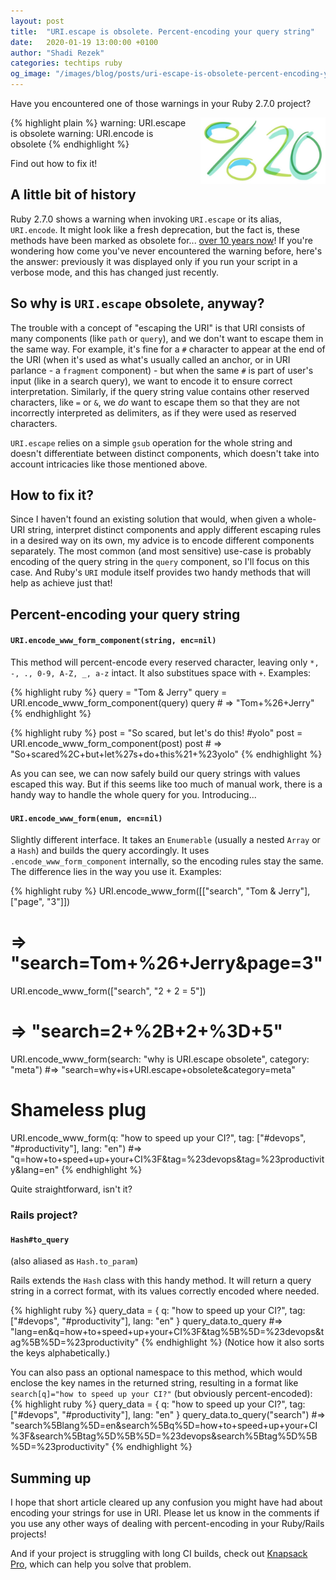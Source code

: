 ```yaml
---
layout: post
title:  "URI.escape is obsolete. Percent-encoding your query string"
date:   2020-01-19 13:00:00 +0100
author: "Shadi Rezek"
categories: techtips ruby
og_image: "/images/blog/posts/uri-escape-is-obsolete-percent-encoding-your-query-string/encoded_space.jpeg"
---
```


Have you encountered one of those warnings in your Ruby 2.7.0 project?

<img src="/images/blog/posts/uri-escape-is-obsolete-percent-encoding-your-query-string/encoded_space.jpeg" style="width:200px;margin-left: 15px;float:right;" alt="url encoded space" />

{% highlight plain %}
warning: URI.escape is obsolete
warning: URI.encode is obsolete
{% endhighlight %}

Find out how to fix it!

## A little bit of history

Ruby 2.7.0 shows a warning when invoking `URI.escape` or its alias, `URI.encode`. It might look like a fresh deprecation, but the fact is, these methods have been marked as obsolete for... [over 10 years now](https://github.com/ruby/ruby/commit/238b979f1789f95262a267d8df6239806f2859cc)! If you're wondering how come you've never encountered the warning before, here's the answer: previously it was displayed only if you run your script in a verbose mode, and this has changed just recently.

## So why is `URI.escape` obsolete, anyway?

The trouble with a concept of "escaping the URI" is that URI consists of many components (like `path` or `query`), and we don't want to escape them in the same way. For example, it's fine for a `#` character to appear at the end of the URI (when it's used as what's usually called an anchor, or in URI parlance - a `fragment` component) - but when the same `#` is part of user's input (like in a search query), we want to encode it to ensure correct interpretation. Similarly, if the query string value contains other reserved characters, like `=` or `&`, we _do_ want to escape them so that they are not incorrectly interpreted as delimiters, as if they were used as reserved characters.

`URI.escape` relies on a simple `gsub` operation for the whole string and doesn't differentiate between distinct components, which doesn't take into account intricacies like those mentioned above.

## How to fix it?

Since I haven't found an existing solution that would, when given a whole-URI string, interpret distinct components and apply different escaping rules in a desired way on its own, my advice is to encode different components separately. The most common (and most sensitive) use-case is probably encoding of the query string in the `query` component, so I'll focus on this case. And Ruby's `URI` module itself provides two handy methods that will help as achieve just that!

## Percent-encoding your query string

#### `URI.encode_www_form_component(string, enc=nil)`

This method will percent-encode every reserved character, leaving only `*, -, ., 0-9, A-Z, _, a-z` intact.
It also substitues space with `+`. Examples:

{% highlight ruby %}
query = "Tom & Jerry"
query = URI.encode_www_form_component(query)
query # => "Tom+%26+Jerry"
{% endhighlight %}

{% highlight ruby %}
post = "So scared, but let's do this! #yolo"
post = URI.encode_www_form_component(post)
post # => "So+scared%2C+but+let%27s+do+this%21+%23yolo"
{% endhighlight %}

As you can see, we can now safely build our query strings with values escaped this way. But if this seems like too much of manual work, there is a handy way to handle the whole query for you. Introducing...

#### `URI.encode_www_form(enum, enc=nil)`

Slightly different interface. It takes an `Enumerable` (usually a nested `Array` or a `Hash`) and builds the query accordingly. It uses `.encode_www_form_component` internally, so the encoding rules stay the same. The difference lies in the way you use it. Examples:

{% highlight ruby %}
URI.encode_www_form([["search", "Tom & Jerry"], ["page", "3"]])
# => "search=Tom+%26+Jerry&page=3"

URI.encode_www_form(["search", "2 + 2 = 5"])
# => "search=2+%2B+2+%3D+5"

URI.encode_www_form(search: "why is URI.escape obsolete", category: "meta")
#=> "search=why+is+URI.escape+obsolete&category=meta"

# Shameless plug
URI.encode_www_form(q: "how to speed up your CI?", tag: ["#devops", "#productivity"], lang: "en")
#=> "q=how+to+speed+up+your+CI%3F&tag=%23devops&tag=%23productivity&lang=en"
{% endhighlight %}

Quite straightforward, isn't it?


### Rails project?

#### `Hash#to_query`
(also aliased as `Hash.to_param`)

Rails extends the `Hash` class with this handy method. It will return a query string in a correct format, with its values correctly encoded where needed.

{% highlight ruby %}
query_data = { q: "how to speed up your CI?", tag: ["#devops", "#productivity"], lang: "en" }
query_data.to_query
#=> "lang=en&q=how+to+speed+up+your+CI%3F&tag%5B%5D=%23devops&tag%5B%5D=%23productivity"
{% endhighlight %}
(Notice how it also sorts the keys alphabetically.)

You can also pass an optional namespace to this method, which would enclose the key names in the returned string, resulting in a format like `search[q]="how to speed up your CI?"` (but obviously percent-encoded):
{% highlight ruby %}
query_data = { q: "how to speed up your CI?", tag: ["#devops", "#productivity"], lang: "en" }
query_data.to_query("search")
#=> "search%5Blang%5D=en&search%5Bq%5D=how+to+speed+up+your+CI%3F&search%5Btag%5D%5B%5D=%23devops&search%5Btag%5D%5B%5D=%23productivity"
{% endhighlight %}

## Summing up

I hope that short article cleared up any confusion you might have had about encoding your strings for use in URI. Please let us know in the comments if you use any other ways of dealing with percent-encoding in your Ruby/Rails projects!

And if your project is struggling with long CI builds, check out [Knapsack Pro](https://knapsackpro.com?utm_source=docs_knapsackpro&utm_medium=blog_post&utm_campaign=uri-escape-is-obsolete-percent-encoding-your-query-string), which can help you solve that problem.
